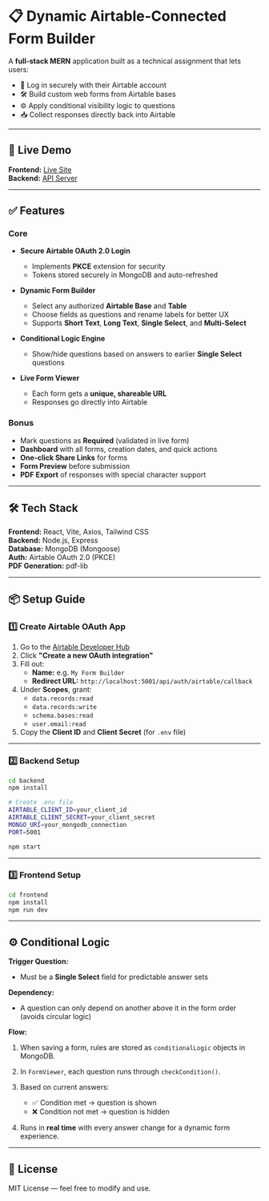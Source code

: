 # 📋 Dynamic Airtable-Connected Form Builder

A **full-stack MERN** application built as a technical assignment that lets users:

- 🔐 Log in securely with their Airtable account
- 🛠 Build custom web forms from Airtable bases
- ⚙️ Apply conditional visibility logic to questions
- 📥 Collect responses directly back into Airtable

---

## 🚀 Live Demo
**Frontend:** [Live Site](https://dynamic-airtable-connected-form-bui.vercel.app)  
**Backend:** [API Server](https://dynamic-airtable-connected-form-builder.onrender.com)  

---

## ✅ Features

### Core
- **Secure Airtable OAuth 2.0 Login**  
  - Implements **PKCE** extension for security  
  - Tokens stored securely in MongoDB and auto-refreshed  

- **Dynamic Form Builder**  
  - Select any authorized **Airtable Base** and **Table**  
  - Choose fields as questions and rename labels for better UX  
  - Supports **Short Text**, **Long Text**, **Single Select**, and **Multi-Select**  

- **Conditional Logic Engine**  
  - Show/hide questions based on answers to earlier **Single Select** questions  

- **Live Form Viewer**  
  - Each form gets a **unique, shareable URL**  
  - Responses go directly into Airtable  

### Bonus
- Mark questions as **Required** (validated in live form)  
- **Dashboard** with all forms, creation dates, and quick actions  
- **One-click Share Links** for forms  
- **Form Preview** before submission  
- **PDF Export** of responses with special character support  

---

## 🛠 Tech Stack

**Frontend:** React, Vite, Axios, Tailwind CSS  
**Backend:** Node.js, Express  
**Database:** MongoDB (Mongoose)  
**Auth:** Airtable OAuth 2.0 (PKCE)  
**PDF Generation:** pdf-lib  

---

## 📦 Setup Guide

### 1️⃣ Create Airtable OAuth App
1. Go to the [Airtable Developer Hub](https://airtable.com/developers)  
2. Click **"Create a new OAuth integration"**  
3. Fill out:
   - **Name:** e.g. `My Form Builder`
   - **Redirect URL:** `http://localhost:5001/api/auth/airtable/callback`
4. Under **Scopes**, grant:
   - `data.records:read`
   - `data.records:write`
   - `schema.bases:read`
   - `user.email:read`
5. Copy the **Client ID** and **Client Secret** (for `.env` file)

---

### 2️⃣ Backend Setup
```bash
cd backend
npm install

# Create .env file
AIRTABLE_CLIENT_ID=your_client_id
AIRTABLE_CLIENT_SECRET=your_client_secret
MONGO_URI=your_mongodb_connection
PORT=5001

npm start
````

---

### 3️⃣ Frontend Setup

```bash
cd frontend
npm install
npm run dev
```

---

## ⚙️ Conditional Logic

**Trigger Question:**

* Must be a **Single Select** field for predictable answer sets

**Dependency:**

* A question can only depend on another above it in the form order (avoids circular logic)

**Flow:**

1. When saving a form, rules are stored as `conditionalLogic` objects in MongoDB.
2. In `FormViewer`, each question runs through `checkCondition()`.
3. Based on current answers:

   * ✅ Condition met → question is shown
   * ❌ Condition not met → question is hidden
4. Runs in **real time** with every answer change for a dynamic form experience.

---

## 📜 License

MIT License — feel free to modify and use.


